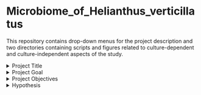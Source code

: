 # Microbiome_of_Helianthus_verticillatus
This repository contains drop-down menus for the project description and two directories containing scripts and figures related to culture-dependent and culture-independent aspects of the study.
<details>
<summary>Project Title</summary>
Local variation in the microbiome of the endangered ornamental sunflower <em>Helianthus verticillatus</em> across three urban landscapes
</details>
<details>
<summary>Project Goal</summary>
Evaluate local geographical variation in the composition of <em>Helianthus verticillatus</em> -associated microbiota at three urban monitoring sites in Knoxville, Tennessee (TN), U.S.A. 
</details>
<details>
<summary>Project Objectives</summary>
 <ol>
 <li> Using a combination of culture-dependent and culture-independent approaches (i.e., amplicon sequencing or metabarcoding), we characterized the fungal and bacterial/archaeal communities associated with  <em>H. verticillatus</em> flower buds, leaves, rhizomes, roots, and bulk soils.</li>
 <li> We used a combination of culture-dependent and culture-independent approaches to capture a greater diversity of fungal communities associated with the foliage of <em> H. verticillatus</em> across the three sites, since foliar fungal diseases are the most frequently recorded in <em>H. verticillatus</em>.</li>
<li> Determined how differences in soil physicochemical properties among sites shape variation in the composition of belowground (i.e., rhizomes, roots, and bulk soils) microbial communities.</li>
<li> Characterized the flower bud microbiome, which has been relatively understudied compared to other plant-associated niches <a href="https://journals.asm.org/doi/full/10.1128/mbio.00602-12">Shade et al. 2013</a>, to gain insights into the composition of microbial communities associated with the reproduction and conservation of endangered species <a href="https://cdnsciencepub.com/doi/10.1139/cjb-2013-0166"> Aleklett et al. 20214</a>, <a href="https://www.annualreviews.org/content/journals/10.1146/annurev-ecolsys-011720-013401">Vannette, 2020 </a>.
</li>
</details>
<details>
<summary>Hypothesis</summary>
 <em> H. verticillatus</em> -associated microbiota would vary across sites and niches. Additionally, soil physicochemical properties, such as soil pH, would be primary drivers of variation in belowground microbial community composition
</details>




